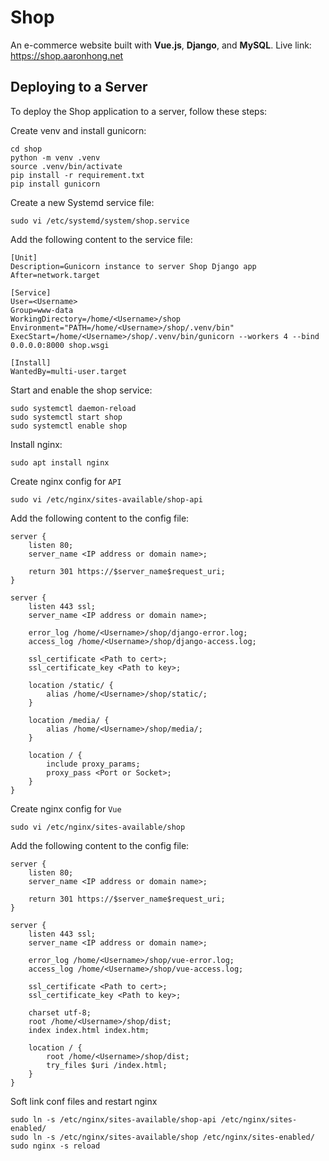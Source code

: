 # Shop

An e-commerce website built with **Vue.js**, **Django**, and **MySQL**. Live link: https://shop.aaronhong.net

## Deploying to a Server

To deploy the Shop application to a server, follow these steps:

Create venv and install gunicorn:

```shell
cd shop
python -m venv .venv
source .venv/bin/activate
pip install -r requirement.txt
pip install gunicorn
```

Create a new Systemd service file:

```shell
sudo vi /etc/systemd/system/shop.service
```

Add the following content to the service file:

```shell
[Unit]
Description=Gunicorn instance to server Shop Django app
After=network.target

[Service]
User=<Username>
Group=www-data
WorkingDirectory=/home/<Username>/shop
Environment="PATH=/home/<Username>/shop/.venv/bin"
ExecStart=/home/<Username>/shop/.venv/bin/gunicorn --workers 4 --bind 0.0.0.0:8000 shop.wsgi

[Install]
WantedBy=multi-user.target
```

Start and enable the shop service:

```shell
sudo systemctl daemon-reload
sudo systemctl start shop
sudo systemctl enable shop
```

Install nginx:

```shell
sudo apt install nginx
```

Create nginx config for `API`

```shell
sudo vi /etc/nginx/sites-available/shop-api
```

Add the following content to the config file:

```shell
server {
    listen 80;
    server_name <IP address or domain name>;

    return 301 https://$server_name$request_uri;
}

server {
    listen 443 ssl;
    server_name <IP address or domain name>;

    error_log /home/<Username>/shop/django-error.log;
    access_log /home/<Username>/shop/django-access.log;

    ssl_certificate <Path to cert>;
    ssl_certificate_key <Path to key>;

    location /static/ {
        alias /home/<Username>/shop/static/;
    }

    location /media/ {
        alias /home/<Username>/shop/media/;
    }

    location / {
        include proxy_params;
        proxy_pass <Port or Socket>;
    }
}
```

Create nginx config for `Vue`

```shell
sudo vi /etc/nginx/sites-available/shop
```

Add the following content to the config file:

```shell
server {
    listen 80;
    server_name <IP address or domain name>;

    return 301 https://$server_name$request_uri;
}

server {
    listen 443 ssl;
    server_name <IP address or domain name>;

    error_log /home/<Username>/shop/vue-error.log;
    access_log /home/<Username>/shop/vue-access.log;

    ssl_certificate <Path to cert>;
    ssl_certificate_key <Path to key>;

    charset utf-8;
    root /home/<Username>/shop/dist;
    index index.html index.htm;

    location / {
        root /home/<Username>/shop/dist;
        try_files $uri /index.html;
    }
}
```

Soft link conf files and restart nginx

```shell
sudo ln -s /etc/nginx/sites-available/shop-api /etc/nginx/sites-enabled/
sudo ln -s /etc/nginx/sites-available/shop /etc/nginx/sites-enabled/
sudo nginx -s reload
```
